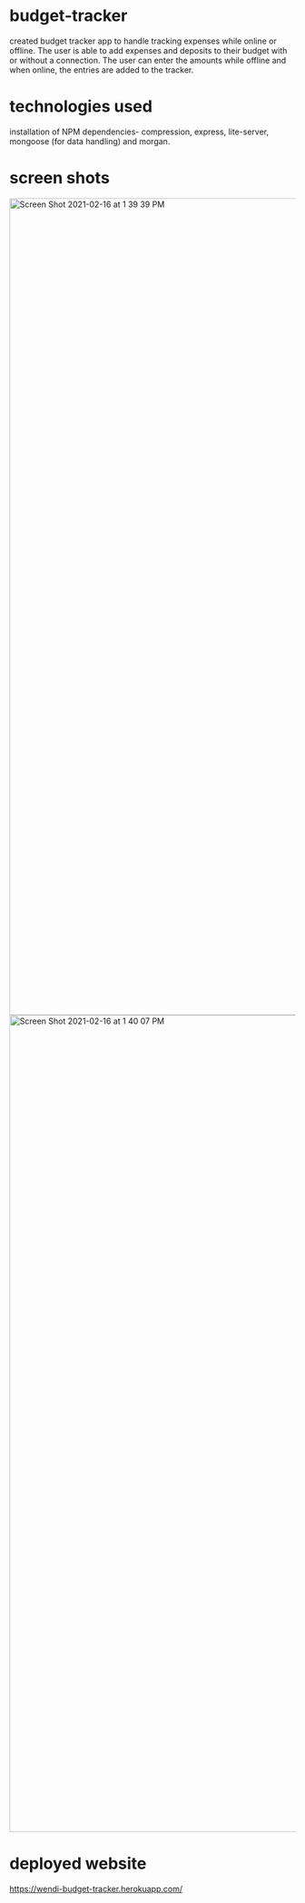 # budget-tracker
created budget tracker app to handle tracking expenses while online or offline. The user is able to add expenses and deposits to their budget with or without a connection.
The user can enter the amounts while offline and when online, the entries are added to the tracker.

# technologies used
installation of NPM dependencies- compression, express, lite-server, mongoose (for data handling) and morgan.

# screen shots
<img width="1440" alt="Screen Shot 2021-02-16 at 1 39 39 PM" src="https://user-images.githubusercontent.com/67984998/108113065-9a1fa780-705c-11eb-9919-730cfde96f4f.png">
<img width="1440" alt="Screen Shot 2021-02-16 at 1 40 07 PM" src="https://user-images.githubusercontent.com/67984998/108113069-9c820180-705c-11eb-9baa-788ea4f4ce4d.png">

# deployed website
https://wendi-budget-tracker.herokuapp.com/

